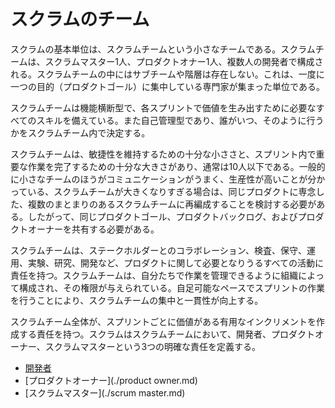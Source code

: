 スクラムのチーム
=====

スクラムの基本単位は、スクラムチームという小さなチームである。スクラムチームは、スクラムマスター1人、プロダクトオナー1人、複数人の開発者で構成される。スクラムチームの中にはサブチームや階層は存在しない。これは、一度に一つの目的（プロダクトゴール）に集中している専門家が集まった単位である。

スクラムチームは機能横断型で、各スプリントで価値を生み出すために必要なすべてのスキルを備えている。また自己管理型であり、誰がいつ、そのように行うかをスクラムチーム内で決定する。

スクラムチームは、敏捷性を維持するための十分な小ささと、スプリント内で重要な作業を完了するための十分な大きさがあり、通常は10人以下である。一般的に小さなチームのほうがコミュニケーションがうまく、生産性が高いことが分かっている、スクラムチームが大きくなりすぎる場合は、同じプロダクトに専念した、複数のまとまりのあるスクラムチームに再編成することを検討する必要がある。したがって、同じプロダクトゴール、プロダクトバックログ、およびプロダクトオーナーを共有する必要がある。

スクラムチームは、ステークホルダーとのコラボレーション、検査、保守、運用、実験、研究、開発など、プロダクトに関して必要となりうるすべての活動に責任を持つ。スクラムチームは、自分たちで作業を管理できるように組織によって構成され、その権限が与えられている。自足可能なペースでスプリントの作業を行うことにより、スクラムチームの集中と一貫性が向上する。

スクラムチーム全体が、スプリントごとに価値がある有用なインクリメントを作成する責任を持つ。スクラムはスクラムチームにおいて、開発者、プロダクトオーナー、スクラムマスターという3つの明確な責任を定義する。

* [開発者](./developer.md)
* [プロダクトオーナー](./product owner.md)
* [スクラムマスター](./scrum master.md)